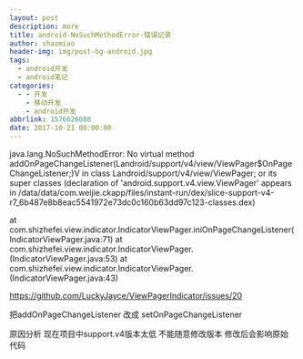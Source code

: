 ```yaml
---
layout: post
description: more
title: android-NoSuchMethodError-错误记录
author: shaomiao
header-img: img/post-bg-android.jpg
tags:
  - android开发
  - android笔记
categories:
  - - 开发
    - 移动开发
    - android开发
abbrlink: 1576626088
date: 2017-10-21 00:00:00
---
```

java.lang.NoSuchMethodError:
No virtual method addOnPageChangeListener(Landroid/support/v4/view/ViewPager$OnPageChangeListener;)V in class Landroid/support/v4/view/ViewPager;
or its super classes (declaration of 'android.support.v4.view.ViewPager' appears in /data/data/com.weijie.ckapp/files/instant-run/dex/slice-support-v4-r7_6b487e8b8eac5541972e73dc0c160b63dd97c123-classes.dex)

at com.shizhefei.view.indicator.IndicatorViewPager.iniOnPageChangeListener(IndicatorViewPager.java:71)
at com.shizhefei.view.indicator.IndicatorViewPager.(IndicatorViewPager.java:53)
at com.shizhefei.view.indicator.IndicatorViewPager.(IndicatorViewPager.java:43)

https://github.com/LuckyJayce/ViewPagerIndicator/issues/20

把addOnPageChangeListener 改成
setOnPageChangeListener

原因分析
现在项目中support.v4版本太低
不能随意修改版本  修改后会影响原始代码

